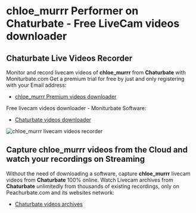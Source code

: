 # chloe_murrr Performer on Chaturbate - Free LiveCam videos downloader

## Chaturbate Live Videos Recorder

Monitor and record livecam videos of **chloe_murrr** from **Chaturbate** with Moniturbate.com
Get a premium trial for free by just and only registering with your Email address:
* [chloe_murrr Premium videos downloader](https://moniturbate.com/request-demo-licence-key.html)

Free livecam videos downloader - Moniturbate Software:
* [Chaturbate videos downloader](https://moniturbate.com/moniturbate-download-software.html)

![chloe_murrr livecam videos recorder](https://peachurnet.com/templates/moniturbate-software.png)


## Capture chloe_murrr videos from the Cloud and watch your recordings on Streaming

Without the need of downloading a software, capture **chloe_murrr** livecam videos from **Chaturbate** 100% online.
Watch Livecam archives from **Chaturbate** unlimitedly from thousands of existing recordings, only on Peachurbate.com and its websites network:
* [Chaturbate videos archives](https://peachurnet.com/)
